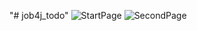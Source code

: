 "# job4j_todo" 
![StartPage](https://user-images.githubusercontent.com/33637891/86130833-71f33080-baed-11ea-8ee7-9fc369fa5a1a.png)
![SecondPage](https://user-images.githubusercontent.com/33637891/86130831-715a9a00-baed-11ea-857c-e00e26a20345.png)
